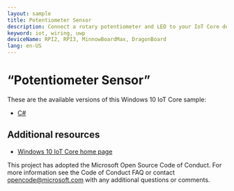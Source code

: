 ```yaml
---
layout: sample
title: Potentiometer Sensor
description: Connect a rotary potentiometer and LED to your IoT Core device
keyword: iot, wiring, uwp
deviceName: RPI2, RPI3, MinnowBoardMax, DragonBoard
lang: en-US
---
```

# “Potentiometer Sensor”

These are the available versions of this Windows 10 IoT Core sample:

*	[C#](./CS/README.md)

## Additional resources
* [Windows 10 IoT Core home page](https://developer.microsoft.com/en-us/windows/iot/)

This project has adopted the Microsoft Open Source Code of Conduct. For more information see the Code of Conduct FAQ or contact <opencode@microsoft.com> with any additional questions or comments.
